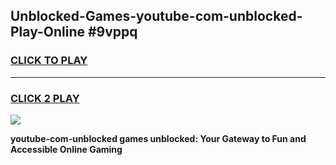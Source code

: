 
## Unblocked-Games-youtube-com-unblocked-Play-Online #9vppq
<h3>
<a href="https://news.freeplayer.one?title=youtube-com-unblocked&ref=3">CLICK TO PLAY</a></h3>
<hr>

<h3>
<a href="https://news.freeplayer.one?title=youtube-com-unblocked&ref=3">CLICK 2 PLAY</a>
  
</h3>

<a href="https://news.freeplayer.one?title=youtube-com-unblocked&ref=3"><img src="https://clearcache.store/games.png"></a>


**youtube-com-unblocked games unblocked: Your Gateway to Fun and Accessible Online Gaming**
